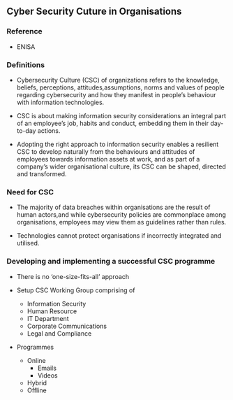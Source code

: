 ##  Cyber Security Cuture in Organisations

### Reference
- ENISA

### Definitions

- Cybersecurity Culture (CSC) of organizations refers to the knowledge, beliefs, perceptions, attitudes,assumptions, norms and values of people regarding cybersecurity and how they manifest in people’s behaviour with information technologies. 

-  CSC is about making information security considerations an integral part of an employee’s job, habits and conduct, embedding them in their day-to-day actions.

- Adopting the right approach to information security enables a resilient CSC to develop naturally from the behaviours and attitudes of employees towards information assets at work, and as part of a company’s wider organisational culture, its CSC can be shaped, directed and transformed.

### Need for CSC
- The majority of data breaches within organisations are the result of human actors,and while cybersecurity policies are commonplace among organisations, employees may view them as guidelines rather than rules.

- Technologies cannot protect organisations if incorrectly integrated and utilised.

### Developing and implementing a successful CSC programme
- There is no ‘one-size-fits-all’ approach

- Setup CSC Working Group comprising of
    - Information Security
    - Human Resource
    - IT Department
    - Corporate Communications
    - Legal and Compliance

- Programmes
   -  Online
        -  Emails
        -  Videos
   -  Hybrid
   -  Offline




 
